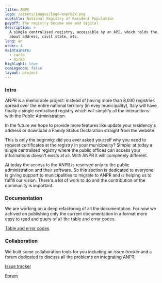 ```yaml
---
title: ANPR
logo: /assets/images/logo-anpr@2x.png
subtitle: National Registry of Resident Population
payoff: The registry become one and digital
description: >
  A single centralised registry, accessible by an API, which holds the up-to-date informations
  about address, civil state, etc.
lang: en
order: 4
maintainers:
  - carlo
  - mirko
highlight: true
comingsoon: false
layout: project
---
```


### Intro
ANPR is a memorable project: instead of having more than 8,000 registries spread over the entire
national territory (in evey municipality), Italy will have finally a single centralised registry
which will simplify all the interactions with the Public Administration.

In the future we hope to provide more features like update your residency's address or download a
Family Status Declaration straight from the website.

This is only the beginnig: did you ever asked yourself why you need to request certificates at the
registry in your municipality? Simple: at today a single centralised registry where the public
offices can access your informations doesn't exists at all. With ANPR it will completely different.

At today the access to the ANPR is reserved only to the public administration and their software.
So this section is dedicated to everyone is giving support to municipalities to migrate to ANPR and
is helping us to fulfill our vision. There's a lot of work to do and the contribution of the
community is important.


### Documentation
We are working on a deep refactoring of all the documentation. For now we achived on publishing
only the current documentation in a format more easy to read and query of all the table and error
codes.

[Table and error codes](http://anpr.readthedocs.io/en/sphinx/)


### Collaboration
We built some collaboration tools for you including an *issue tracker* and a forum dedicated to
discuss all the problems on integrating ANPR.

[Issue tracker](https://github.com/italia/anpr/issues)

[Forum](https://forum.developers.italia.it/c/anpr)

